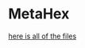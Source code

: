 # MetaHex
[here is all of the files](https://mega.nz/file/sDFxBBJC#dhCrq0IqhnLGDqhXj_oTH5hxv-mr_xKHUwicla5TWi4)
